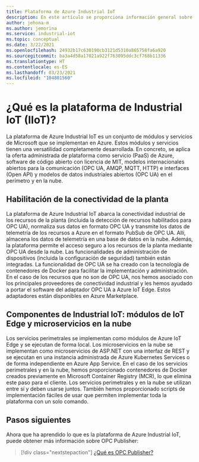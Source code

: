 ```yaml
---
title: Plataforma de Azure Industrial IoT
description: En este artículo se proporciona información general sobre la plataforma de Industrial IoT y sus componentes.
author: jehona-m
ms.author: jemorina
ms.service: industrial-iot
ms.topic: conceptual
ms.date: 3/22/2021
ms.openlocfilehash: 24932b17c630190cb3121d5310a865758fa6a920
ms.sourcegitcommit: ba3a4d58a17021a922f763095ddc3cf768b11336
ms.translationtype: HT
ms.contentlocale: es-ES
ms.lasthandoff: 03/23/2021
ms.locfileid: "104801560"
---
```

# <a name="what-is-the-industrial-iot-iiot-platform"></a>¿Qué es la plataforma de Industrial IoT (IIoT)?

La plataforma de Azure Industrial IoT es un conjunto de módulos y servicios de Microsoft que se implementan en Azure. Estos módulos y servicios tienen una versatilidad completamente desarrollada. En concreto, se aplica la oferta administrada de plataforma como servicio (PaaS) de Azure, software de código abierto con licencia de MIT, modelos internacionales abiertos para la comunicación (OPC UA, AMQP, MQTT, HTTP) e interfaces (Open API) y modelos de datos industriales abiertos (OPC UA) en el perímetro y en la nube.

## <a name="enabling-shopfloor-connectivity"></a>Habilitación de la conectividad de la planta 

La plataforma de Azure Industrial IoT abarca la conectividad industrial de los recursos de la planta (incluida la detección de recursos habilitados para OPC UA), normaliza sus datos en formato OPC UA y transmite los datos de telemetría de los recursos a Azure en el formato PubSub de OPC UA. Allí, almacena los datos de telemetría en una base de datos en la nube. Además, la plataforma permite el acceso seguro a los recursos de la planta mediante OPC UA desde la nube. Las funcionalidades de administración de dispositivos (incluida la configuración de seguridad) también están integradas. La funcionalidad de OPC UA se ha creado con la tecnología de contenedores de Docker para facilitar la implementación y administración. En el caso de los recursos que no son de OPC UA, nos hemos asociado con los principales proveedores de conectividad industrial y les hemos ayudado a portar el software del adaptador OPC UA a Azure IoT Edge. Estos adaptadores están disponibles en Azure Marketplace.

## <a name="industrial-iot-components-iot-edge-modules-and-cloud-microservices"></a>Componentes de Industrial IoT: módulos de IoT Edge y microservicios en la nube

Los servicios perimetrales se implementan como módulos de Azure IoT Edge y se ejecutan de forma local. Los microservicios en la nube se implementan como microservicios de ASP.NET con una interfaz de REST y se ejecutan en una instancia administrada de Azure Kubernetes Services o de forma independiente en Azure App Service. En el caso de los servicios perimetrales y en la nube, hemos proporcionado contenedores de Docker creados previamente en Microsoft Container Registry (MCR), lo que elimina este paso para el cliente. Los servicios perimetrales y en la nube se utilizan entre sí y deben usarse juntos. También hemos proporcionado scripts de implementación fáciles de usar que permiten implementar toda la plataforma con un solo comando.

## <a name="next-steps"></a>Pasos siguientes

Ahora que ha aprendido lo que es la plataforma de Azure Industrial IoT, puede obtener más información sobre OPC Publisher:

> [!div class="nextstepaction"]
> [¿Qué es OPC Publisher?](overview-what-is-opc-publisher.md)